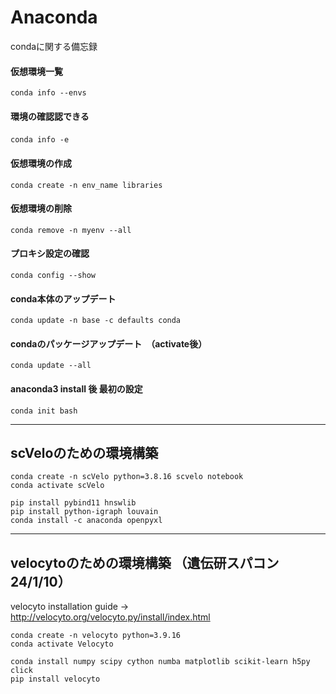 # Anaconda
condaに関する備忘録


#### 仮想環境一覧
```
conda info --envs
```
#### 環境の確認認できる
```
conda info -e　
```

#### 仮想環境の作成
```
conda create -n env_name libraries
```
#### 仮想環境の削除
```
conda remove -n myenv --all
```

#### プロキシ設定の確認
```
conda config --show
```

#### conda本体のアップデート
```
conda update -n base -c defaults conda
```

#### condaのパッケージアップデート　（activate後）
```
conda update --all
```


#### anaconda3 install 後 最初の設定
```
conda init bash
```

-----------------
## scVeloのための環境構築
```
conda create -n scVelo python=3.8.16 scvelo notebook
conda activate scVelo

pip install pybind11 hnswlib
pip install python-igraph louvain
conda install -c anaconda openpyxl
```

-----------------
## velocytoのための環境構築 （遺伝研スパコン 24/1/10）
velocyto installation guide ->   http://velocyto.org/velocyto.py/install/index.html
```
conda create -n velocyto python=3.9.16
conda activate Velocyto

conda install numpy scipy cython numba matplotlib scikit-learn h5py click
pip install velocyto
```

